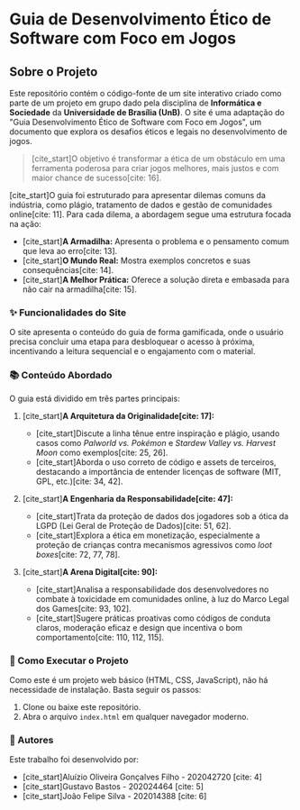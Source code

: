 # Guia de Desenvolvimento Ético de Software com Foco em Jogos

## Sobre o Projeto

Este repositório contém o código-fonte de um site interativo criado como parte de um projeto em grupo dado pela disciplina de **Informática e Sociedade** da **Universidade de Brasília (UnB)**. O site é uma adaptação do "Guia Desenvolvimento Ético de Software com Foco em Jogos", um documento que explora os desafios éticos e legais no desenvolvimento de jogos.

> [cite_start]O objetivo é transformar a ética de um obstáculo em uma ferramenta poderosa para criar jogos melhores, mais justos e com maior chance de sucesso[cite: 16].

[cite_start]O guia foi estruturado para apresentar dilemas comuns da indústria, como plágio, tratamento de dados e gestão de comunidades online[cite: 11]. Para cada dilema, a abordagem segue uma estrutura focada na ação:
* [cite_start]**A Armadilha:** Apresenta o problema e o pensamento comum que leva ao erro[cite: 13].
* [cite_start]**O Mundo Real:** Mostra exemplos concretos e suas consequências[cite: 14].
* [cite_start]**A Melhor Prática:** Oferece a solução direta e embasada para não cair na armadilha[cite: 15].

### ✨ Funcionalidades do Site

O site apresenta o conteúdo do guia de forma gamificada, onde o usuário precisa concluir uma etapa para desbloquear o acesso à próxima, incentivando a leitura sequencial e o engajamento com o material.

### 📚 Conteúdo Abordado

O guia está dividido em três partes principais:

1.  [cite_start]**A Arquitetura da Originalidade[cite: 17]:**
    * [cite_start]Discute a linha tênue entre inspiração e plágio, usando casos como *Palworld vs. Pokémon* e *Stardew Valley vs. Harvest Moon* como exemplos[cite: 25, 26].
    * [cite_start]Aborda o uso correto de código e assets de terceiros, destacando a importância de entender licenças de software (MIT, GPL, etc.)[cite: 34, 42].

2.  [cite_start]**A Engenharia da Responsabilidade[cite: 47]:**
    * [cite_start]Trata da proteção de dados dos jogadores sob a ótica da LGPD (Lei Geral de Proteção de Dados)[cite: 51, 62].
    * [cite_start]Explora a ética em monetização, especialmente a proteção de crianças contra mecanismos agressivos como *loot boxes*[cite: 72, 77, 78].

3.  [cite_start]**A Arena Digital[cite: 90]:**
    * [cite_start]Analisa a responsabilidade dos desenvolvedores no combate à toxicidade em comunidades online, à luz do Marco Legal dos Games[cite: 93, 102].
    * [cite_start]Sugere práticas proativas como códigos de conduta claros, moderação eficaz e design que incentiva o bom comportamento[cite: 110, 112, 115].

### 🚀 Como Executar o Projeto

Como este é um projeto web básico (HTML, CSS, JavaScript), não há necessidade de instalação. Basta seguir os passos:

1.  Clone ou baixe este repositório.
2.  Abra o arquivo `index.html` em qualquer navegador moderno.

### 👥 Autores

Este trabalho foi desenvolvido por:

* [cite_start]Aluízio Oliveira Gonçalves Filho - 202042720 [cite: 4]
* [cite_start]Gustavo Bastos - 202024464 [cite: 5]
* [cite_start]João Felipe Silva - 202014388 [cite: 6]
